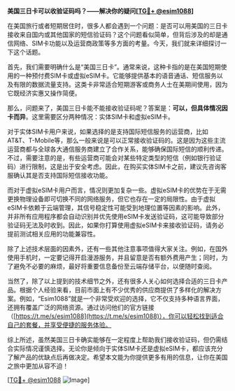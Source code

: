 **美国三日卡可以收验证码吗？——解决你的疑问[[TG💪+ @esim1088](https://t.me/s/esim1088)]**

在美国旅行或者短期居住时，很多人都会遇到一个问题：是否可以用美国的三日卡接收来自国内或其他国家的短信验证码？这个问题看似简单，但背后涉及的却是通信网络、SIM卡功能以及运营商政策等多方面的考量。今天，我们就来详细探讨一下这个话题。

首先，我们需要明确什么是“美国三日卡”。通常来说，这种卡指的是在美国短期使用的一种预付费SIM卡或虚拟eSIM卡。它能够提供基本的语音通话、短信服务以及有限的数据流量支持。这类卡非常适合短期游客或商务人士在美期间使用，因为它既经济实惠又操作简便。

那么，问题来了，美国三日卡能不能接收验证码呢？答案是：**可以，但具体情况因卡而异**。这里需要区分两种情况：实体SIM卡和虚拟eSIM卡。

对于实体SIM卡用户来说，如果选择的是支持国际短信服务的运营商，比如AT&T、T-Mobile等，那么一般来说是可以正常接收验证码的。这是因为这些主流运营商都与全球各大通信服务商建立了合作关系，能够确保国际短信的顺利传递。不过，需要注意的是，有些运营商可能会对某些特定类型的短信（例如银行验证码）进行限制，这是出于安全考虑。因此，在购买实体SIM卡之前，建议先咨询客服确认其是否支持国际短信接收功能。

而对于虚拟eSIM卡用户而言，情况则更加复杂一些。虚拟eSIM卡的优势在于无需更换物理设备即可切换不同的网络服务，但它也存在一定的局限性。由于虚拟eSIM卡依赖于云端管理，其信号稳定性可能受到地理位置等因素的影响。此外，并非所有应用程序都会自动识别并优先使用eSIM卡发送验证码，这可能导致部分验证码无法及时收到。因此，如果你打算使用虚拟eSIM卡来接收验证码，请务必提前测试相关应用的功能兼容性。

除了上述技术层面的因素外，还有一些其他注意事项值得大家关注。例如，在国外使用手机时，一定要记得开启漫游服务，并且留意是否有额外费用产生；同时，为了避免不必要的麻烦，最好将重要信息备份至云端存储平台，以便随时查阅。

当然了，除了以上提到的技术细节之外，还有很多人关心如何选择合适的三日卡产品。根据个人经验来看，目前市面上有不少优秀的供应商提供了多样化的解决方案。例如，“Esim1088”就是一个非常受欢迎的选择，它不仅支持多种语言界面，还拥有覆盖广泛的网络资源。通过访问他们的官方链接（[https://t.me/s/esim1088](https://t.me/s/esim1088)），你可以轻松找到适合自己的套餐，并享受便捷的服务体验。

综上所述，虽然美国三日卡确实能够在一定程度上帮助我们接收验证码，但仍需结合实际情况谨慎选择。无论你是倾向于实体SIM卡还是虚拟eSIM卡，都应该充分了解产品的优缺点后再做决定。希望本文能为你提供更多有用的信息，让你在美国之旅中更加从容不迫！

[[TG💪+ @esim1088](https://t.me/s/esim1088) ![Image](https://i.postimg.cc/4NQfJmqS/Snipaste-2025-05-13-00-14-12.png)]
